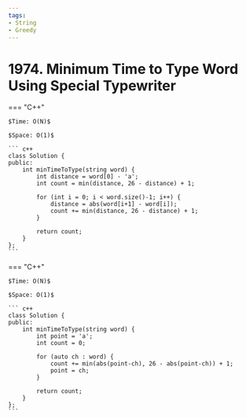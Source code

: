```yaml
---
tags:
- String
- Greedy
---
```



# 1974. Minimum Time to Type Word Using Special Typewriter

=== "C++"

    $Time: O(N)$

    $Space: O(1)$

    ``` c++
    class Solution {
    public:
        int minTimeToType(string word) {
            int distance = word[0] - 'a';
            int count = min(distance, 26 - distance) + 1;

            for (int i = 0; i < word.size()-1; i++) {
                distance = abs(word[i+1] - word[i]);
                count += min(distance, 26 - distance) + 1;
            }

            return count;
        }
    };
    ```
=== "C++"

    $Time: O(N)$

    $Space: O(1)$

    ``` c++
    class Solution {
    public:
        int minTimeToType(string word) {
            int point = 'a';
            int count = 0;

            for (auto ch : word) {
                count += min(abs(point-ch), 26 - abs(point-ch)) + 1;
                point = ch;
            }

            return count;
        }
    };
    ```